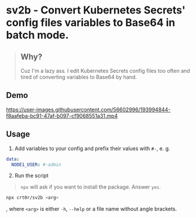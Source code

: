 # __sv2b__ - Convert Kubernetes Secrets' config files variables to Base64 in batch mode.
> ## Why?
> Cuz I'm a lazy ass. I edit Kubernetes Secrets config files too often and tired of converting variables to Base64 by hand.

## Demo
https://user-images.githubusercontent.com/56602996/193994844-f8aafeba-bc91-47af-b097-cf9068551a31.mp4

## Usage
1. Add variables to your config and prefix their values with `#-`, e. g.
```yaml
data:
  NODE1_USER: #-admin
```

2. Run the script
> `npx` will ask if you want to install the package. Answer `yes`.

```bash
npx crt0r/sv2b <arg>
```
, where `<arg>` is either `-h`, `--help` or a file name without angle brackets.
